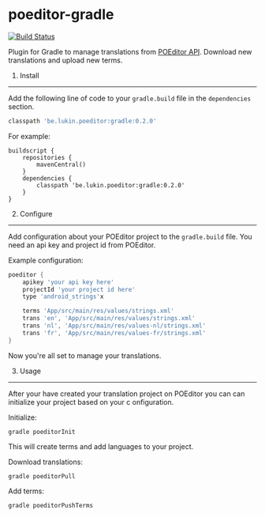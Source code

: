 poeditor-gradle
===============
[![Build Status](https://travis-ci.org/lukin0110/poeditor-gradle.svg)](https://travis-ci.org/lukin0110/poeditor-gradle)

Plugin for Gradle to manage translations from [POEditor API](https://poeditor.com/). Download new translations and 
upload new terms.

1. Install
----------
Add the following line of code to your `gradle.build` file in the `dependencies` section.

```groovy
classpath 'be.lukin.poeditor:gradle:0.2.0'
```

For example:
```
buildscript {
    repositories {
        mavenCentral()
    }
    dependencies {
        classpath 'be.lukin.poeditor:gradle:0.2.0'
    }
}
```

2. Configure
-------------
Add configuration about your POEditor project to the `gradle.build` file. You need an api key and project id from 
POEditor.

Example configuration:

```groovy
poeditor {
    apikey 'your api key here'
    projectId 'your project id here'
    type 'android_strings'x

    terms 'App/src/main/res/values/strings.xml'
    trans 'en', 'App/src/main/res/values/strings.xml'
    trans 'nl', 'App/src/main/res/values-nl/strings.xml'
    trans 'fr', 'App/src/main/res/values-fr/strings.xml'
}
```

Now you're all set to manage your translations.

3. Usage
--------
After your have created your translation project on POEditor you can can initialize your project based on your c
onfiguration.

Initialize:
```
gradle poeditorInit
```
This will create terms and add languages to your project.


Download translations:
```
gradle poeditorPull
```

Add terms:
```
gradle poeditorPushTerms
```

